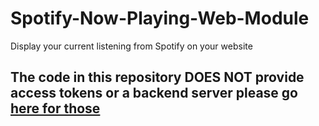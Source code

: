 # Spotify-Now-Playing-Web-Module
Display your current listening from Spotify on your website  

## The code in this repository DOES NOT provide access tokens or a backend server please go [here for those](https://github.com/lucyuwi/Spotify-API-Token-Generator-and-Refresher)
